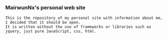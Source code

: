 ### MairwunNx's personal web site

```
This is the repository of my personal site with information about me, I decided that it should be open.
It is written without the use of frameworks or libraries such as jquery, just pure JavaScript, css, html.
```
